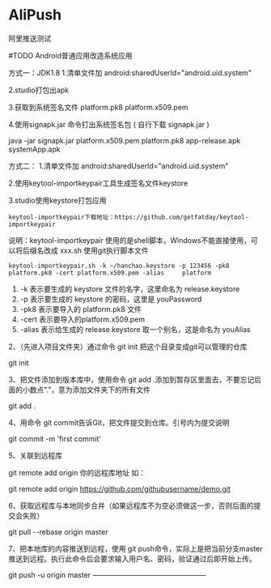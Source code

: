 # AliPush

阿里推送测试


#TODO Android普通应用改造系统应用

方式一：JDK1.8
1.清单文件加 android:sharedUserId="android.uid.system"

2.studio打包出apk

3.获取到系统签名文件 platform.pk8 platform.x509.pem

4.使用signapk.jar 命令打出系统签名包  ( 自行下载 signapk.jar )

   java -jar signapk.jar platform.x509.pem platform.pk8 app-release.apk systemApp.apk

方式二：
1.清单文件加 android:sharedUserId="android.uid.system"

2.使用keytool-importkeypair工具生成签名文件keystore

3.studio使用keystore打包应用

    keytool-importkeypair下载地址：https://github.com/getfatday/keytool-importkeypair
    
 说明：keytool-importkeypair 使用的是shell脚本，Windows不能直接使用，可以将后缀名改成 xxx.sh
           使用git执行脚本文件
      
    keytool-importkeypair.sh -k ~/hanchao.keystore -p 123456 -pk8 platform.pk8 -cert platform.x509.pem -alias     platform

1. -k 表示要生成的 keystore 文件的名字，这里命名为 release.keystore
2. -p 表示要生成的 keystore 的密码，这里是 youPassword
3. -pk8 表示要导入的 platform.pk8 文件
4. -cert 表示要导入的platform.x509.pem
5. -alias 表示给生成的 release.keystore 取一个别名，这是命名为 youAlias





2、（先进入项目文件夹）通过命令 git init 把这个目录变成git可以管理的仓库

git init

3、把文件添加到版本库中，使用命令 git add .添加到暂存区里面去，不要忘记后面的小数点“.”，意为添加文件夹下的所有文件

git add .

4、用命令 git commit告诉Git，把文件提交到仓库。引号内为提交说明

git commit -m 'first commit'

5、关联到远程库

git remote add origin 你的远程库地址
如：

git remote add origin https://github.com/githubusername/demo.git

6、获取远程库与本地同步合并（如果远程库不为空必须做这一步，否则后面的提交会失败）

git pull --rebase origin master

7、把本地库的内容推送到远程，使用 git push命令，实际上是把当前分支master推送到远程。执行此命令后会要求输入用户名、密码，验证通过后即开始上传。

git push -u origin master
————————————————

